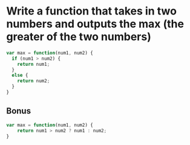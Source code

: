 # Write a function that takes in two numbers and outputs the max (the greater of the two numbers)

```js
var max = function(num1, num2) {
  if (num1 > num2) {
    return num1;
  }
  else {
    return num2;
  }
}
```

## Bonus

```js
var max = function(num1, num2) {
    return num1 > num2 ? num1 : num2;
}
```
